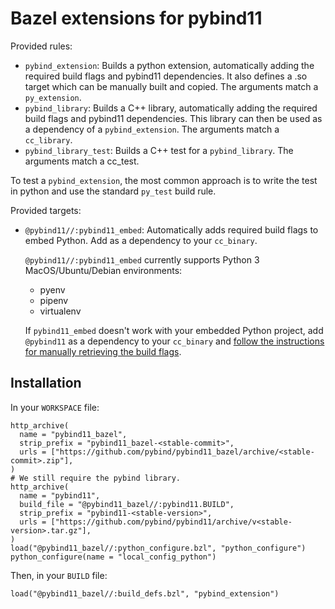 # Bazel extensions for pybind11

Provided rules:

- `pybind_extension`: Builds a python extension, automatically adding the
  required build flags and pybind11 dependencies. It also defines a .so target
  which can be manually built and copied. The arguments match a `py_extension`.
- `pybind_library`: Builds a C++ library, automatically adding the required
  build flags and pybind11 dependencies. This library can then be used as a
  dependency of a `pybind_extension`. The arguments match a `cc_library`.
- `pybind_library_test`: Builds a C++ test for a `pybind_library`. The arguments
  match a cc_test.

To test a `pybind_extension`, the most common approach is to write the test in
python and use the standard `py_test` build rule.

Provided targets:

 - `@pybind11//:pybind11_embed`: Automatically adds required build flags to 
   embed Python.
   Add as a dependency to your `cc_binary`. 
   
   `@pybind11//:pybind11_embed` currently supports Python 3 MacOS/Ubuntu/Debian
    environments:
   - pyenv
   - pipenv
   - virtualenv
   
   If `pybind11_embed` doesn't work with your embedded Python project, add 
   `@pybind11` as a dependency to your `cc_binary` and [follow the instructions
    for manually retrieving the build flags](https://docs.python.org/3/extending/embedding.html#embedding-python-in-c).
    

## Installation

In your `WORKSPACE` file:

```starlark
http_archive(
  name = "pybind11_bazel",
  strip_prefix = "pybind11_bazel-<stable-commit>",
  urls = ["https://github.com/pybind/pybind11_bazel/archive/<stable-commit>.zip"],
)
# We still require the pybind library.
http_archive(
  name = "pybind11",
  build_file = "@pybind11_bazel//:pybind11.BUILD",
  strip_prefix = "pybind11-<stable-version>",
  urls = ["https://github.com/pybind/pybind11/archive/v<stable-version>.tar.gz"],
)
load("@pybind11_bazel//:python_configure.bzl", "python_configure")
python_configure(name = "local_config_python")
```

Then, in your `BUILD` file:

```starlark
load("@pybind11_bazel//:build_defs.bzl", "pybind_extension")
```
